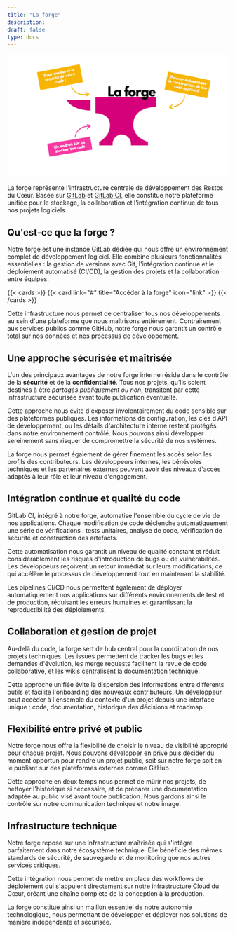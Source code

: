 ```yaml
---
title: "La forge"
description:
draft: false
type: docs
---
```


![](./cdc-la-forge.png)

La forge représente l'infrastructure centrale de développement des Restos du Cœur. Basée sur [GitLab](https://about.gitlab.com/) et [GitLab CI](https://about.gitlab.com/), elle constitue notre plateforme unifiée pour le stockage, la collaboration et l'intégration continue de tous nos projets logiciels.

## Qu'est-ce que la forge ?

Notre forge est une instance GitLab dédiée qui nous offre un environnement complet de développement logiciel. Elle combine plusieurs fonctionnalités essentielles : la gestion de versions avec Git, l'intégration continue et le déploiement automatisé (CI/CD), la gestion des projets et la collaboration entre équipes.

{{< cards >}}
  {{< card link="#" title="Accéder à la forge" icon="link" >}}
{{< /cards >}}

Cette infrastructure nous permet de centraliser tous nos développements au sein d'une plateforme que nous maîtrisons entièrement. Contrairement aux services publics comme GitHub, notre forge nous garantit un contrôle total sur nos données et nos processus de développement.

## Une approche sécurisée et maîtrisée

L'un des principaux avantages de notre forge interne réside dans le contrôle de la **sécurité** et de la **confidentialité**. Tous nos projets, qu'ils soient destinés à être *partagés publiquement ou non*, transitent par cette infrastructure sécurisée avant toute publication éventuelle.

Cette approche nous évite d'exposer involontairement du code sensible sur des plateformes publiques. Les informations de configuration, les clés d'API de développement, ou les détails d'architecture interne restent protégés dans notre environnement contrôlé. Nous pouvons ainsi développer sereinement sans risquer de compromettre la sécurité de nos systèmes.

La forge nous permet également de gérer finement les accès selon les profils des contributeurs. Les développeurs internes, les bénévoles techniques et les partenaires externes peuvent avoir des niveaux d'accès adaptés à leur rôle et leur niveau d'engagement.

## Intégration continue et qualité du code

GitLab CI, intégré à notre forge, automatise l'ensemble du cycle de vie de nos applications. Chaque modification de code déclenche automatiquement une série de vérifications : tests unitaires, analyse de code, vérification de sécurité et construction des artefacts.

Cette automatisation nous garantit un niveau de qualité constant et réduit considérablement les risques d'introduction de bugs ou de vulnérabilités. Les développeurs reçoivent un retour immédiat sur leurs modifications, ce qui accélère le processus de développement tout en maintenant la stabilité.

Les pipelines CI/CD nous permettent également de déployer automatiquement nos applications sur différents environnements de test et de production, réduisant les erreurs humaines et garantissant la reproductibilité des déploiements.

## Collaboration et gestion de projet

Au-delà du code, la forge sert de hub central pour la coordination de nos projets techniques. Les issues permettent de tracker les bugs et les demandes d'évolution, les merge requests facilitent la revue de code collaborative, et les wikis centralisent la documentation technique.

Cette approche unifiée évite la dispersion des informations entre différents outils et facilite l'onboarding des nouveaux contributeurs. Un développeur peut accéder à l'ensemble du contexte d'un projet depuis une interface unique : code, documentation, historique des décisions et roadmap.

## Flexibilité entre privé et public

Notre forge nous offre la flexibilité de choisir le niveau de visibilité approprié pour chaque projet. Nous pouvons développer en privé puis décider du moment opportun pour rendre un projet public, soit sur notre forge soit en le publiant sur des plateformes externes comme GitHub.

Cette approche en deux temps nous permet de mûrir nos projets, de nettoyer l'historique si nécessaire, et de préparer une documentation adaptée au public visé avant toute publication. Nous gardons ainsi le contrôle sur notre communication technique et notre image.

## Infrastructure technique

Notre forge repose sur une infrastructure maîtrisée qui s'intègre parfaitement dans notre écosystème technique. Elle bénéficie des mêmes standards de sécurité, de sauvegarde et de monitoring que nos autres services critiques.

Cette intégration nous permet de mettre en place des workflows de déploiement qui s'appuient directement sur notre infrastructure Cloud du Cœur, créant une chaîne complète de la conception à la production.

La forge constitue ainsi un maillon essentiel de notre autonomie technologique, nous permettant de développer et déployer nos solutions de manière indépendante et sécurisée.
